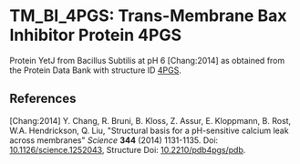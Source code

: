# TM_BI_4PGS: Trans-Membrane Bax Inhibitor Protein 4PGS

Protein YetJ from Bacillus Subtilis at pH 6 [Chang:2014] as obtained from the
Protein Data Bank with structure ID [4PGS](http://www.rcsb.org/pdb/explore/explore.do?structureId=4pgs).

## References

[Chang:2014] Y. Chang, R. Bruni, B. Kloss, Z. Assur, E. Kloppmann, B. Rost,
W.A. Hendrickson, Q. Liu, "Structural basis for a pH-sensitive calcium leak
across membranes" _Science_ **344** (2014) 1131-1135. 
Doi: [10.1126/science.1252043](https://dx.doi.org/10.1126/science.1252043),
Structure Doi: [10.2210/pdb4pgs/pdb](https://dx.doi.org/10.2210/pdb4pgs/pdb).
